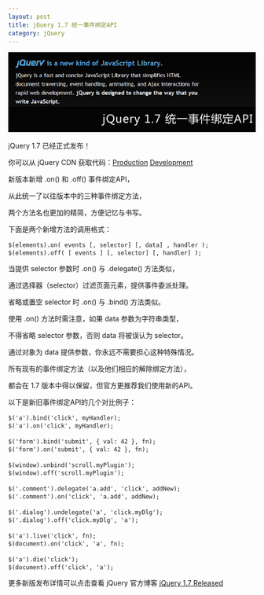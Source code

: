 ```yaml
---
layout: post
title: jQuery 1.7 统一事件绑定API
category: jQuery
---
```


![jQuery 1.7 统一事件绑定API](/uploads/2011/11/jquery-1-7-released.jpg "jQuery 1.7 统一事件绑定API")

jQuery 1.7 已经正式发布！

你可以从 jQuery CDN 获取代码：[Production](http://code.jquery.com/jquery-1.7.min.js) [Development](http://code.jquery.com/jquery-1.7.js)

新版本新增 .on() 和 .off() 事件绑定API，

从此统一了以往版本中的三种事件绑定方法，

两个方法名也更加的精简，方便记忆与书写。

下面是两个新增方法的调用格式：

    $(elements).on( events [, selector] [, data] , handler );
    $(elements).off( [ events ] [, selector] [, handler] );

当提供 selector 参数时 .on() 与 .delegate() 方法类似，

通过选择器（selector）过滤页面元素，提供事件委派处理。

省略或置空 selector 时 .on() 与 .bind() 方法类似。

使用 .on() 方法时需注意，如果 data 参数为字符串类型，

不得省略 selector 参数，否则 data 将被误认为 selector。

通过对象为 data 提供参数，你永远不需要担心这种特殊情况。

所有现有的事件绑定方法（以及他们相应的解除绑定方法），

都会在 1.7 版本中得以保留，但官方更推荐我们使用新的API。

以下是新旧事件绑定API的几个对比例子：

    $('a').bind('click', myHandler);
    $('a').on('click', myHandler);
     
    $('form').bind('submit', { val: 42 }, fn);
    $('form').on('submit', { val: 42 }, fn);
     
    $(window).unbind('scroll.myPlugin');
    $(window).off('scroll.myPlugin');
     
    $('.comment').delegate('a.add', 'click', addNew);
    $('.comment').on('click', 'a.add', addNew);
     
    $('.dialog').undelegate('a', 'click.myDlg');
    $('.dialog').off('click.myDlg', 'a');
     
    $('a').live('click', fn);
    $(document).on('click', 'a', fn);
     
    $('a').die('click');
    $(document).off('click', 'a');

更多新版发布详情可以点击查看 jQuery 官方博客 [jQuery 1.7 Released](http://blog.jquery.com/2011/11/03/jquery-1-7-released/)
